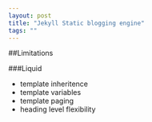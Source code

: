```yaml
---
layout: post
title: "Jekyll Static blogging engine"
tags: ""
---
```


##Limitations


###Liquid
- template inheritence
- template variables
- template paging
- heading level flexibility
